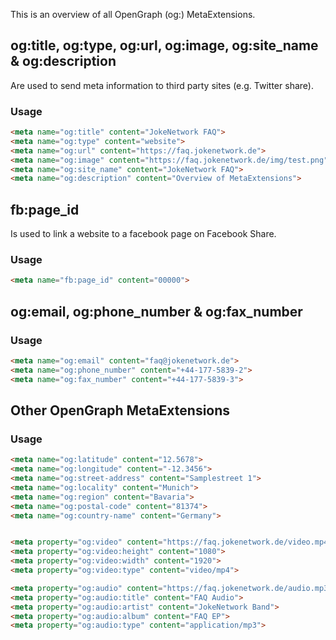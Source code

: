 This is an overview of all OpenGraph (og:) MetaExtensions.

## og:title, og:type, og:url, og:image, og:site_name & og:description

Are used to send meta information to third party sites (e.g. Twitter share).

### Usage

````html
<meta name="og:title" content="JokeNetwork FAQ">
<meta name="og:type" content="website">
<meta name="og:url" content="https://faq.jokenetwork.de">
<meta name="og:image" content="https://faq.jokenetwork.de/img/test.png">
<meta name="og:site_name" content="JokeNetwork FAQ">
<meta name="og:description" content="Overview of MetaExtensions">
````

## fb:page_id

Is used to link a website to a facebook page on Facebook Share.

### Usage

````html
<meta name="fb:page_id" content="00000">
````

## og:email, og:phone_number & og:fax_number

### Usage

````html
<meta name="og:email" content="faq@jokenetwork.de">
<meta name="og:phone_number" content="+44-177-5839-2">
<meta name="og:fax_number" content="+44-177-5839-3">
````

## Other OpenGraph MetaExtensions

### Usage 

````html
<meta name="og:latitude" content="12.5678">
<meta name="og:longitude" content="-12.3456">
<meta name="og:street-address" content="Samplestreet 1">
<meta name="og:locality" content="Munich">
<meta name="og:region" content="Bavaria">
<meta name="og:postal-code" content="81374">
<meta name="og:country-name" content="Germany">


<meta property="og:video" content="https://faq.jokenetwork.de/video.mp4">
<meta property="og:video:height" content="1080">
<meta property="og:video:width" content="1920">
<meta property="og:video:type" content="video/mp4">

<meta property="og:audio" content="https://faq.jokenetwork.de/audio.mp3">
<meta property="og:audio:title" content="FAQ Audio">
<meta property="og:audio:artist" content="JokeNetwork Band">
<meta property="og:audio:album" content="FAQ EP">
<meta property="og:audio:type" content="application/mp3">
````
